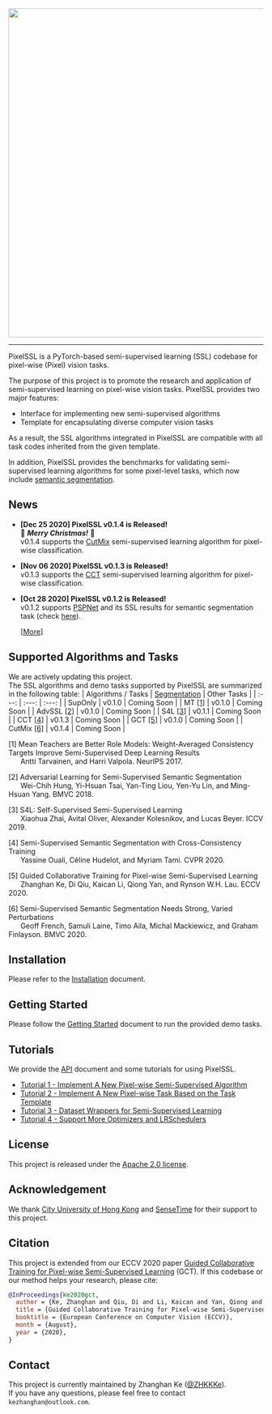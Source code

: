<div align="center">
  <img src="docs/img/pixelssl-logo.png" width="650"/>
</div>

---

PixelSSL is a PyTorch-based semi-supervised learning (SSL) codebase for pixel-wise (Pixel) vision tasks.

The purpose of this project is to promote the research and application of semi-supervised learning on pixel-wise vision tasks. PixelSSL provides two major features:
- Interface for implementing new semi-supervised algorithms
- Template for encapsulating diverse computer vision tasks

As a result, the SSL algorithms integrated in PixelSSL are compatible with all task codes inherited from the given template. 

In addition, PixelSSL provides the benchmarks for validating semi-supervised learning algorithms for some pixel-level tasks, which now include [semantic segmentation](task/sseg).


## News
- **[Dec 25 2020] PixelSSL v0.1.4 is Released!**  
  :christmas_tree: ***Merry Christmas!*** :christmas_tree:  
  v0.1.4 supports the [CutMix](https://arxiv.org/abs/1906.01916) semi-supervised learning algorithm for pixel-wise classification.

- **[Nov 06 2020] PixelSSL v0.1.3 is Released!**  
  v0.1.3 supports the [CCT](https://arxiv.org/abs/2003.09005) semi-supervised learning algorithm for pixel-wise classification.

- **[Oct 28 2020] PixelSSL v0.1.2 is Released!**  
  v0.1.2 supports [PSPNet](https://arxiv.org/abs/1612.01105) and its SSL results for semantic segmentation task (check [here](task/sseg)).
  
  [[More](docs/updates.md)]


## Supported Algorithms and Tasks
We are actively updating this project.  
The SSL algorithms and demo tasks supported by PixelSSL are summarized in the following table: 
| Algorithms / Tasks | [Segmentation](task/sseg) | Other Tasks | 
| :---: | :---: | :---: |
| SupOnly | v0.1.0 | Coming Soon |
| MT [[1]](https://arxiv.org/abs/1703.01780) | v0.1.0 | Coming Soon |
| AdvSSL [[2]](https://arxiv.org/abs/1802.07934) | v0.1.0 | Coming Soon |
| S4L [[3]](https://arxiv.org/abs/1905.03670) | v0.1.1 | Coming Soon | 
| CCT [[4]](https://arxiv.org/abs/2003.09005) | v0.1.3 | Coming Soon |
| GCT [[5]](https://arxiv.org/abs/2008.05258) | v0.1.0 | Coming Soon |
| CutMix [[6]](https://arxiv.org/abs/1906.01916) | v0.1.4 | Coming Soon |


[1] Mean Teachers are Better Role Models: Weight-Averaged Consistency Targets Improve Semi-Supervised Deep Learning Results  
&nbsp;&nbsp;&nbsp;&nbsp;&nbsp;&nbsp;Antti Tarvainen, and Harri Valpola. NeurIPS 2017.

[2] Adversarial Learning for Semi-Supervised Semantic Segmentation  
&nbsp;&nbsp;&nbsp;&nbsp;&nbsp;&nbsp;Wei-Chih Hung, Yi-Hsuan Tsai, Yan-Ting Liou, Yen-Yu Lin, and Ming-Hsuan Yang. BMVC 2018.  

[3] S4L: Self-Supervised Semi-Supervised Learning  
&nbsp;&nbsp;&nbsp;&nbsp;&nbsp;&nbsp;Xiaohua Zhai, Avital Oliver, Alexander Kolesnikov, and Lucas Beyer. ICCV 2019.  

[4] Semi-Supervised Semantic Segmentation with Cross-Consistency Training  
&nbsp;&nbsp;&nbsp;&nbsp;&nbsp;&nbsp;Yassine Ouali, Céline Hudelot, and Myriam Tami. CVPR 2020.

[5] Guided Collaborative Training for Pixel-wise Semi-Supervised Learning  
&nbsp;&nbsp;&nbsp;&nbsp;&nbsp;&nbsp;Zhanghan Ke, Di Qiu, Kaican Li, Qiong Yan, and Rynson W.H. Lau. ECCV 2020.

[6] Semi-Supervised Semantic Segmentation Needs Strong, Varied Perturbations  
&nbsp;&nbsp;&nbsp;&nbsp;&nbsp;&nbsp;Geoff French, Samuli Laine, Timo Aila, Michal Mackiewicz, and Graham Finlayson.  BMVC 2020.

## Installation
Please refer to the [Installation](docs/installation.md) document.  


## Getting Started
Please follow the [Getting Started](docs/getting_started.md) document to run the provided demo tasks.


## Tutorials
We provide the [API](docs/api.md) document and some tutorials for using PixelSSL.
- [Tutorial 1 - Implement A New Pixel-wise Semi-Supervised Algorithm](docs/tutorial/tutorial-1.md)
- [Tutorial 2 - Implement A New Pixel-wise Task Based on the Task Template](docs/tutorial/tutorial-2.md)
- [Tutorial 3 - Dataset Wrappers for Semi-Supervised Learning](docs/tutorial/tutorial-3.md)
- [Tutorial 4 - Support More Optimizers and LRSchedulers](docs/tutorial/tutorial-4.md)


## License
This project is released under the [Apache 2.0 license](LICENSE).


## Acknowledgement
We thank [City University of Hong Kong](https://www.cityu.edu.hk/) and [SenseTime](https://www.sensetime.com/) for their support to this project.


## Citation
This project is extended from our ECCV 2020 paper [Guided Collaborative Training for Pixel-wise Semi-Supervised Learning](https://arxiv.org/abs/2008.05258) (GCT). If this codebase or our method helps your research, please cite:

```bibtex
@InProceedings{ke2020gct,
  author = {Ke, Zhanghan and Qiu, Di and Li, Kaican and Yan, Qiong and Lau, Rynson W.H.},
  title = {Guided Collaborative Training for Pixel-wise Semi-Supervised Learning},
  booktitle = {European Conference on Computer Vision (ECCV)},
  month = {August},
  year = {2020},
}
```

## Contact
This project is currently maintained by Zhanghan Ke ([@ZHKKKe](https://github.com/ZHKKKe)).  
If you have any questions, please feel free to contact `kezhanghan@outlook.com`.
